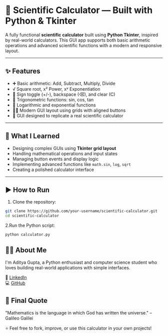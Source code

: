 # 🔢 Scientific Calculator — Built with Python & Tkinter

A fully functional **scientific calculator** built using **Python Tkinter**, inspired by real-world calculators. This GUI app supports both basic arithmetic operations and advanced scientific functions with a modern and responsive layout.

---

## ✨ Features

- ➕ Basic arithmetic: Add, Subtract, Multiply, Divide
- √ Square root, x² Power, xʸ Exponentiation
- 🔁 Sign toggle (+/-), backspace (⌫), and clear (C)
- 🧮 Trigonometric functions: sin, cos, tan
- 📏 Logarithmic and exponential functions
- 🧑‍💻 Modern GUI layout using grids with aligned buttons
- 🔳 GUI designed to replicate a real scientific calculator

---

## 🧠 What I Learned

- Designing complex GUIs using **Tkinter grid layout**
- Handling mathematical operations and input states
- Managing button events and display logic
- Implementing advanced functions like `math.sin`, `log`, `sqrt`
- Creating a polished calculator interface

---

## ▶️ How to Run

1. Clone the repository:
```bash
git clone https://github.com/your-username/scientific-calculator.git
cd scientific-calculator
```
2.Run the Python script:

```bash 
python calculator.py
```
## 👨‍💻 About Me
I'm Aditya Gupta, a Python enthusiast and computer science student who loves building real-world applications with simple interfaces.

🔗 [LinkedIn](https://www.linkedin.com/in/aditya-gupta-a2685b312)  
💻 [GitHub](https://github.com/account)


## 💬 Final Quote
"Mathematics is the language in which God has written the universe." – Galileo Galilei

⭐ Feel free to fork, improve, or use this calculator in your own projects!
